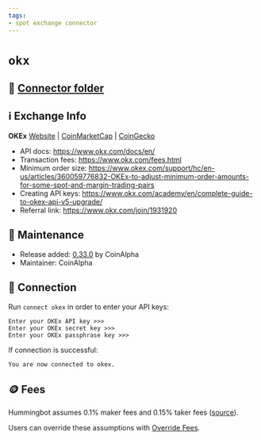 ```yaml
---
tags:
- spot exchange connector
---
```


# `okx`

## 📁 [Connector folder](https://github.com/hummingbot/hummingbot/tree/master/hummingbot/connector/exchange/okex)

## ℹ️ Exchange Info

**OKEx** 
[Website](https://www.okx.com/) | [CoinMarketCap](https://coinmarketcap.com/exchanges/okx/) | [CoinGecko](https://www.coingecko.com/en/exchanges/okx)

* API docs: https://www.okx.com/docs/en/
* Transaction fees: https://www.okx.com/fees.html
* Minimum order size: https://www.okex.com/support/hc/en-us/articles/360059776832-OKEx-to-adjust-minimum-order-amounts-for-some-spot-and-margin-trading-pairs
* Creating API keys: https://www.okx.com/academy/en/complete-guide-to-okex-api-v5-upgrade/
* Referral link: https://www.okx.com/join/1931920

## 👷 Maintenance

* Release added: [0.33.0](/release-notes/0.33.0/) by CoinAlpha
* Maintainer: CoinAlpha

## 🔑 Connection

Run `connect okex` in order to enter your API keys:
 
```
Enter your OKEx API key >>>
Enter your OKEx secret key >>>
Enter your OKEx passphrase key >>>
```

If connection is successful:
```
You are now connected to okex.
```

## 🪙 Fees

Hummingbot assumes 0.1% maker fees and 0.15% taker fees ([source](https://github.com/hummingbot/hummingbot/blob/master/hummingbot/connector/exchange/okex/okex_utils.py#L12)).

Users can override these assumptions with [Override Fees](/global-configs/override-fees/).
